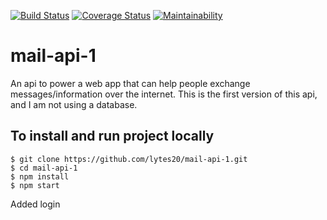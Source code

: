 [![Build Status](https://travis-ci.org/lytes20/mail-api-1.svg?branch=develop)](https://travis-ci.org/lytes20/mail-api-1)
[![Coverage Status](https://coveralls.io/repos/github/lytes20/mail-api-1/badge.svg?branch=develop)](https://coveralls.io/github/lytes20/mail-api-1?branch=develop)
[![Maintainability](https://api.codeclimate.com/v1/badges/b00c42b931b576fb358d/maintainability)](https://codeclimate.com/github/lytes20/mail-api-1/maintainability)
# mail-api-1

An api to power a web app that can help people exchange messages/information over the internet. This is the first version of this api, and I am not using a database.

## To install and run project locally

    $ git clone https://github.com/lytes20/mail-api-1.git
    $ cd mail-api-1
    $ npm install
    $ npm start


Added login
